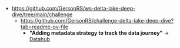    * https://github.com/GersonRS/ws-delta-lake-deep-dive/tree/main/challenge
      * https://github.com/GersonRS/challenge-delta-lake-deep-dive?tab=readme-ov-file 
         * **"Adding metadata strategy to track the data journey"** -> [Datahub](https://datahubproject.io)
